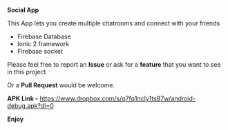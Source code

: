  **Social App**

  This App lets you create multiple chatrooms and connect with your friends 

- Firebase Database 
- Ionic 2 framework
- Firebase socket

Please feel free to report an **Issue** or ask for a **feature** that you want to see in this project 

Or a **Pull Request** would be welcome. 

**APK Link  -** https://www.dropbox.com/s/q7fq1ncly1ts87w/android-debug.apk?dl=0
   
**Enjoy**
